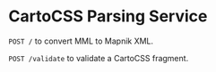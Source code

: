 # CartoCSS Parsing Service

`POST /` to convert MML to Mapnik XML.

`POST /validate` to validate a CartoCSS fragment.